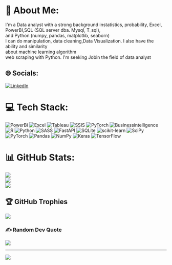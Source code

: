 # 💫 About Me:
I'm a Data analyst with a strong background instatistics, probability, Excel, PowerBI,SQL (SQL server dba. Mysql, T_sql), <br>and Python (numpy, pandas, matplotlib, seaborn) <br>I can do manipulation, data cleaning,Data Visualization. I also have the ability and similarity <br>about machine learning algorithm<br>web scraping with Python. I'm seeking Jobin the field of data analyst


## 🌐 Socials:
[![LinkedIn](https://img.shields.io/badge/LinkedIn-%230077B5.svg?logo=linkedin&logoColor=white)](https://linkedin.com/in/https://www.linkedin.com/in/farzad-farhadian-80a768217/) 

# 💻 Tech Stack:
 
![PowerBi](https://img.shields.io/badge/PowerBi-%23D00000.svg?style=flat&logo=PowerBi&logoColor=white) 
![Excel](https://img.shields.io/badge/Excel-%23FF6F00.svg?style=flat&logo=Excel&logoColor=white)
![Tableau](https://img.shields.io/badge/Tableau-%2307405e.svg?style=flat&logo=Tableau&logoColor=white)
![SSIS](https://img.shields.io/badge/SSIS-%23013243.svg?style=flat&logo=SSIS&logoColor=white) 
![PyTorch](https://img.shields.io/badge/Machine-Learning-%23EE4C2C.svg?style=plastic&logo=Machine-Learning&logoColor=white) 
![Businessintelligence](https://img.shields.io/badge/Businessintelligence-%230C55A5.svg?style=flat&logo=Businessintelligence&logoColor=white)
![R](https://img.shields.io/badge/r-%23276DC3.svg?style=plastic&logo=r&logoColor=white) ![Python](https://img.shields.io/badge/python-3670A0?style=plastic&logo=python&logoColor=ffdd54) ![SASS](https://img.shields.io/badge/SASS-hotpink.svg?style=plastic&logo=SASS&logoColor=white) ![FastAPI](https://img.shields.io/badge/FastAPI-005571?style=plastic&logo=fastapi) ![SQLite](https://img.shields.io/badge/sqlite-%2307405e.svg?style=plastic&logo=sqlite&logoColor=white) ![scikit-learn](https://img.shields.io/badge/scikit--learn-%23F7931E.svg?style=plastic&logo=scikit-learn&logoColor=white) ![SciPy](https://img.shields.io/badge/SciPy-%230C55A5.svg?style=plastic&logo=scipy&logoColor=%white) ![PyTorch](https://img.shields.io/badge/PyTorch-%23EE4C2C.svg?style=plastic&logo=PyTorch&logoColor=white) ![Pandas](https://img.shields.io/badge/pandas-%23150458.svg?style=plastic&logo=pandas&logoColor=white) ![NumPy](https://img.shields.io/badge/numpy-%23013243.svg?style=plastic&logo=numpy&logoColor=white) ![Keras](https://img.shields.io/badge/Keras-%23D00000.svg?style=plastic&logo=Keras&logoColor=white) ![TensorFlow](https://img.shields.io/badge/TensorFlow-%23FF6F00.svg?style=plastic&logo=TensorFlow&logoColor=white)
# 📊 GitHub Stats:
![](https://github-readme-stats.vercel.app/api?username=FarzadFarhadian&theme=dark&hide_border=false&include_all_commits=false&count_private=false)<br/>
![](https://github-readme-streak-stats.herokuapp.com/?user=FarzadFarhadian&theme=dark&hide_border=false)<br/>
![](https://github-readme-stats.vercel.app/api/top-langs/?username=FarzadFarhadian&theme=dark&hide_border=false&include_all_commits=false&count_private=false&layout=compact)

## 🏆 GitHub Trophies
![](https://github-profile-trophy.vercel.app/?username=FarzadFarhadian&theme=flat&no-frame=false&no-bg=true&margin-w=4)

### ✍️ Random Dev Quote
![](https://quotes-github-readme.vercel.app/api?type=horizontal&theme=radical)

---
[![](https://visitcount.itsvg.in/api?id=FarzadFarhadian&icon=0&color=0)](https://visitcount.itsvg.in)

<!-- Proudly created with GPRM ( https://gprm.itsvg.in ) -->
